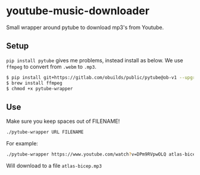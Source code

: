 # youtube-music-downloader

Small wrapper around pytube to download mp3's from Youtube.

## Setup

`pip install pytube` gives me problems, instead install as below.  We use `ffmpeg` to convert from `.webm` to `.mp3`.

```bash
$ pip install git+https://gitlab.com/obuilds/public/pytube@ob-v1 --upgrade`
$ brew install ffmpeg
$ chmod +x pytube-wrapper
```

## Use

Make sure you keep spaces out of FILENAME!

```bash
./pytube-wrapper URL FILENAME
```

For example:
```bash
./pytube-wrapper https://www.youtube.com/watch?v=DPm9RVpwOLQ atlas-bicep
```

Will download to a file `atlas-bicep.mp3`
